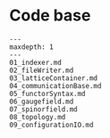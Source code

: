 Code base
=========



```{toctree}
---
maxdepth: 1
---
01_indexer.md
02_fileWriter.md
03_latticeContainer.md
04_communicationBase.md
05_functorSyntax.md
06_gaugefield.md
07_spinorfield.md
08_topology.md
09_configurationIO.md
```
